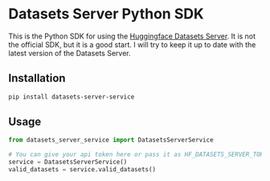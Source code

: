# Datasets Server Python SDK

This is the Python SDK for using the [Huggingface Datasets Server](https://github.com/huggingface/datasets-server). It is not the official SDK, but it is a good start. 
I will try to keep it up to date with the latest version of the Datasets Server.

## Installation

```bash
pip install datasets-server-service
```

## Usage

```python
from datasets_server_service import DatasetsServerService

# You can give your api token here or pass it as HF_DATASETS_SERVER_TOKEN env variable
service = DatasetsServerService()
valid_datasets = service.valid_datasets()
```
